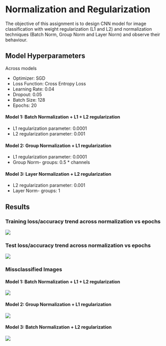 # Normalization and Regularization

The objective of this assignment is to design CNN model for image classification with weight regularization (L1 and L2) and normalization techniques (Batch Norm, Group Norm and Layer Norm) and observe their behaviour.

## Model Hyperparameters

Across models
* Optimizer: SGD
* Loss Function: Cross Entropy Loss
* Learning Rate: 0.04
* Dropout: 0.05
* Batch Size: 128
* Epochs: 20

#### Model 1: Batch Normalization + L1 + L2 regularization

* L1 regularization parameter: 0.0001
* L2 regularization parameter: 0.001 

#### Model 2: Group Normalization + L1 regularization

* L1 regularization parameter: 0.0001
* Group Norm- groups: 0.5 * channels

#### Model 3: Layer Normalization + L2 regularization

* L2 regularization parameter: 0.001
* Layer Norm- groups: 1

## Results

### Training loss/accuracy trend across normalization vs epochs
![](images/train_trend.JPG)

### Test loss/accuracy trend across normalization vs epochs
![](images/test_trend.JPG)

### Missclassified Images

#### Model 1: Batch Normalization + L1 + L2 regularization
![](images/BN_wrong.png)

#### Model 2: Group Normalization + L1 regularization
![](images/GN_wrong.png)

#### Model 3: Batch Normalization + L2 regularization
![](images/LN_wrong.png)
